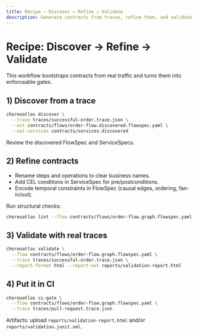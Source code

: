 ```yaml
---
title: Recipe — Discover → Refine → Validate
description: Generate contracts from traces, refine them, and validate continuously.
---
```


# Recipe: Discover → Refine → Validate

This workflow bootstraps contracts from real traffic and turns them into enforceable gates.

## 1) Discover from a trace

```bash
choreoatlas discover \
  --trace traces/successful-order.trace.json \
  --out contracts/flows/order-flow.discovered.flowspec.yaml \
  --out-services contracts/services.discovered
```

Review the discovered FlowSpec and ServiceSpecs.

## 2) Refine contracts

- Rename steps and operations to clear business names.
- Add CEL conditions in ServiceSpec for pre/postconditions.
- Encode temporal constraints in FlowSpec (causal edges, ordering, fan-in/out).

Run structural checks:

```bash
choreoatlas lint --flow contracts/flows/order-flow.graph.flowspec.yaml
```

## 3) Validate with real traces

```bash
choreoatlas validate \
  --flow contracts/flows/order-flow.graph.flowspec.yaml \
  --trace traces/successful-order.trace.json \
  --report-format html --report-out reports/validation-report.html
```

## 4) Put it in CI

```bash
choreoatlas ci-gate \
  --flow contracts/flows/order-flow.graph.flowspec.yaml \
  --trace traces/pull-request.trace.json
```

Artifacts: upload `reports/validation-report.html` and/or `reports/validation.junit.xml`.
